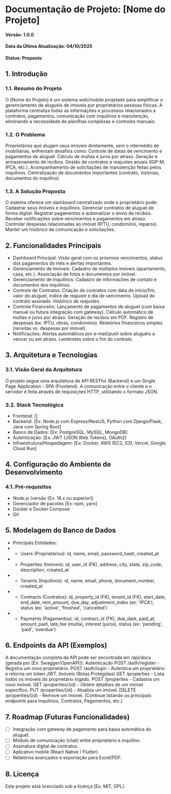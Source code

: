 # Documentação de Projeto: [Nome do Projeto]

#### Versão: 1.0.0
#### Data da Última Atualização: 04/10/2025
#### Status: Proposto

## 1. Introdução
### 1.1. Resumo do Projeto
O [Nome do Projeto] é um sistema web/mobile projetado para simplificar o gerenciamento de aluguéis de imóveis por proprietários pessoas físicas. A plataforma centraliza todas as informações e processos relacionados a contratos, pagamentos, comunicação com inquilinos e manutenção, eliminando a necessidade de planilhas complexas e controles manuais.
### 1.2. O Problema
Proprietários que alugam seus imóveis diretamente, sem o intermédio de imobiliárias, enfrentam desafios como:
Controle de datas de vencimento e pagamentos de aluguel.
Cálculo de multas e juros por atraso.
Geração e armazenamento de recibos.
Gestão de contratos e reajustes anuais (IGP-M, IPCA, etc.).
Acompanhamento de solicitações de manutenção feitas pelos inquilinos.
Centralização de documentos importantes (contrato, vistorias, documentos do inquilino).
### 1.3. A Solução Proposta
O sistema oferece um dashboard centralizado onde o proprietário pode:
Cadastrar seus imóveis e inquilinos.
Gerenciar contratos de aluguel de forma digital.
Registrar pagamentos e automatizar o envio de recibos.
Receber notificações sobre vencimentos e pagamentos em atraso.
Controlar despesas relacionadas ao imóvel (IPTU, condomínio, reparos).
Manter um histórico de comunicação e solicitações.
## 2. Funcionalidades Principais
- Dashboard Principal: 
Visão geral com os próximos vencimentos, status dos pagamentos do mês e alertas importantes.
- Gerenciamento de Imóveis:
Cadastro de múltiplos imóveis (apartamento, casa, etc.).
Associação de fotos e documentos por imóvel.
- Gerenciamento de Inquilinos:
Cadastro de informações de contato e documentos dos inquilinos.
- Controle de Contratos:
Criação de contratos com data de início/fim, valor do aluguel, índice de reajuste e dia de vencimento.
Upload do contrato assinado.
Histórico de reajustes.
- Controle Financeiro:
Lançamento de pagamentos de aluguel (com baixa manual ou futura integração com gateway).
Cálculo automático de multas e juros por atraso.
Geração de recibos em PDF.
Registro de despesas (ex: IPTU, obras, condomínio).
Relatórios financeiros simples (receitas vs. despesas por imóvel).
- Notificações:
Alertas automáticos por e-mail/push sobre aluguéis a vencer ou em atraso.
Lembretes sobre o fim do contrato.
## 3. Arquitetura e Tecnologias
### 3.1. Visão Geral da Arquitetura
O projeto segue uma arquitetura de API RESTful (Backend) e um Single Page Application - SPA (Frontend). A comunicação entre o cliente e o servidor é feita através de requisições HTTP, utilizando o formato JSON.
### 3.2. Stack Tecnológica
- Frontend: []
- Backend: [Ex: Node.js com Express/NestJS, Python com Django/Flask, Java com Spring Boot]
- Banco de Dados: [Ex: PostgreSQL, MySQL, MongoDB]
- Autenticação: [Ex: JWT (JSON Web Tokens), OAuth2]
- Infraestrutura/Hospedagem: [Ex: Docker, AWS (EC2, S3), Vercel, Google Cloud Run]
## 4. Configuração do Ambiente de Desenvolvimento
### 4.1. Pré-requisitos
- Node.js (versão [Ex: 18.x ou superior])
- Gerenciador de pacotes [Ex: npm, yarn]
- Docker e Docker Compose
- Git
## 5. Modelagem do Banco de Dados
- Principais Entidades:
- - Users (Proprietários): id, name, email, password_hash, created_at
- - Properties (Imóveis): id, user_id (FK), address, city, state, zip_code, description, created_at
- - Tenants (Inquilinos): id, name, email, phone, document_number, created_at
- - Contracts (Contratos): id, property_id (FK), tenant_id (FK), start_date, end_date, rent_amount, due_day, adjustment_index (ex: 'IPCA'), status (ex: 'active', 'finished', 'cancelled')
- - Payments (Pagamentos): id, contract_id (FK), due_date, paid_at, amount_paid, late_fee (multa), interest (juros), status (ex: 'pending', 'paid', 'overdue')
## 6. Endpoints da API (Exemplos)
A documentação completa da API pode ser encontrada em /api/docs (gerada por [Ex: Swagger/OpenAPI]).
Autenticação
POST /auth/register - Registra um novo proprietário.
POST /auth/login - Autentica um proprietário e retorna um token JWT.
Imóveis (Rotas Protegidas)
GET /properties - Lista todos os imóveis do proprietário logado.
POST /properties - Cadastra um novo imóvel.
GET /properties/{id} - Obtém detalhes de um imóvel específico.
PUT /properties/{id} - Atualiza um imóvel.
DELETE /properties/{id} - Remove um imóvel.
(Continue listando os principais endpoints para Inquilinos, Contratos, Pagamentos, etc.)
## 7. Roadmap (Futuras Funcionalidades)
- [ ] Integração com gateway de pagamento para baixa automática do aluguel.
- [ ] Módulo de comunicação (chat) entre proprietário e inquilino.
- [ ] Assinatura digital de contratos.
- [ ] Aplicativo mobile (React Native / Flutter).
- [ ] Relatórios avançados e exportação para Excel/PDF.
## 8. Licença
Este projeto está licenciado sob a licença [Ex: MIT, GPL].

